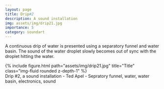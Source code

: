 ```yaml
---
layout: page
title: Drip#2
description: A sound installation 
img: assets/img/drip21.jpg
importance: 5
category: soundart
---
```


A continuous drip of water is presented using a separatory funnel and water basin. The sound of the water droplet slowly becomes out of sync with the droplet hitting the water.



<div class="row">
    <div class="col-sm mt-3 mt-md-0">
        {% include figure.html path="assets/img/drip21.jpg" title="Title" class="img-fluid rounded z-depth-1" %}
    </div>
</div>
<div class="caption">
    Drip #2, a sound installation - Ted Apel - Sepratory funnel, water, water basin, electronics, sound

</div>



